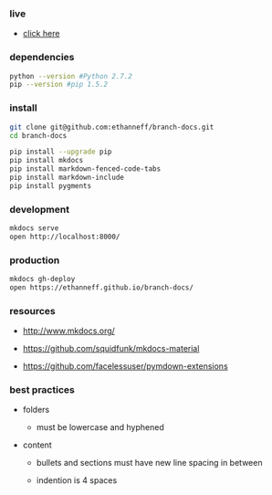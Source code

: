 ### live

- [click here](https://ethanneff.github.io/branch-docs/)

### dependencies 

```bash
python --version #Python 2.7.2
pip --version #pip 1.5.2
```

### install

```bash
git clone git@github.com:ethanneff/branch-docs.git
cd branch-docs
```

```bash
pip install --upgrade pip
pip install mkdocs
pip install markdown-fenced-code-tabs
pip install markdown-include
pip install pygments
```

### development

```bash
mkdocs serve
open http://localhost:8000/
```

### production

```bash
mkdocs gh-deploy
open https://ethanneff.github.io/branch-docs/
```

### resources

- http://www.mkdocs.org/

- https://github.com/squidfunk/mkdocs-material

- https://github.com/facelessuser/pymdown-extensions

### best practices

- folders 

    - must be lowercase and hyphened

- content 

    - bullets and sections must have new line spacing in between

    - indention is 4 spaces

